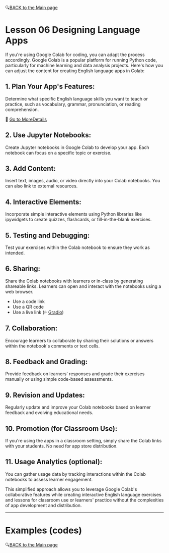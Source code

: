 🔍[BACK to the Main page](https://github.com/MK316/Coding4ET/blob/main/README.md)

# Lesson 06 Designing Language Apps

If you're using Google Colab for coding, you can adapt the process accordingly. Google Colab is a popular platform for running Python code, particularly for machine learning and data analysis projects. Here's how you can adjust the content for creating English language apps in Colab:


## 1. Plan Your App's Features:

Determine what specific English language skills you want to teach or practice, such as vocabulary, grammar, pronunciation, or reading comprehension.

🔮 [Go to MoreDetails](https://github.com/MK316/Coding4ET/blob/main/Lessons/designing.md)
## 2. Use Jupyter Notebooks:

Create Jupyter notebooks in Google Colab to develop your app. Each notebook can focus on a specific topic or exercise.

## 3. Add Content:

Insert text, images, audio, or video directly into your Colab notebooks. You can also link to external resources.

## 4. Interactive Elements:

Incorporate simple interactive elements using Python libraries like ipywidgets to create quizzes, flashcards, or fill-in-the-blank exercises.

## 5. Testing and Debugging:

Test your exercises within the Colab notebook to ensure they work as intended.

## 6. Sharing:

Share the Colab notebooks with learners or in-class by generating shareable links. Learners can open and interact with the notebooks using a web browser.

+ Use a code link
+ Use a QR code
+ Use a live link (💦 [Gradio](https://github.com/MK316/Coding4ET/blob/main/Lessons/gradio.md))
  

## 7. Collaboration:

Encourage learners to collaborate by sharing their solutions or answers within the notebook's comments or text cells.

## 8. Feedback and Grading:

Provide feedback on learners' responses and grade their exercises manually or using simple code-based assessments.

## 9. Revision and Updates:

Regularly update and improve your Colab notebooks based on learner feedback and evolving educational needs.

## 10. Promotion (for Classroom Use):

If you're using the apps in a classroom setting, simply share the Colab links with your students. No need for app store distribution.

## 11. Usage Analytics (optional):

You can gather usage data by tracking interactions within the Colab notebooks to assess learner engagement.

This simplified approach allows you to leverage Google Colab's collaborative features while creating interactive English language exercises and lessons for classroom use or learners' practice without the complexities of app development and distribution.

---
# Examples (codes)

🔍[BACK to the Main page](https://github.com/MK316/Coding4ET/blob/main/README.md)
